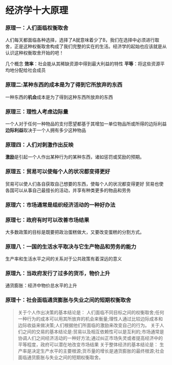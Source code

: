 # 经济学十大原理
### 原理一：人们面临权衡取舍
人们每天都面临各种选择，选择了A就意味着少了B，我们在选择中必须进行取舍，正是这种权衡取舍构成了我们完整的实在的生活。经济学的起始也应该就是从认识这种权衡取舍开始的吧！

几个概念
**效率**：社会能从其稀缺资源中得到最大利益的特性
**平等**：将这些资源平均地分配给社会成员

### 原理二:某种东西的成本是为了得到它所放弃的东西
一种东西的**机会**成本是为了得到这种东西所放弃的东西

### 原理三：理性人考虑边际量
一个人对于任何一种物品的支付愿望都基于其增加一单位物品所或所得的边际利益
**边际利益**取决于一个人拥有多少这种物品

### 原理四：人们对刺激作出反映
**激励**是引起一个人作出某种行为的某种东西，诸如惩罚或奖励的预期。

### 原理五：贸易可以使每个人的状况都变得更好
贸易可以使人们各自获取自己想要的东西，使每个人的状况都变得更好
贸易也使各国可以从事自己最擅长的活动，并享有种类更多的物品和劳务

### 原理六：市场通常是组织经济活动的一种好办法

### 原理七：政府有时可以改善市场结果
大多数政策的目标是既要把政治蛋糕做大，又要改变蛋糕的分割方式。

### 原理八：一国的生活水平取决与它生产物品和劳务的能力
生产率和生活水平之间的关系对于公共政策有着深远的意义

### 原理九：当政府发行了过多的货币，物价上升
通货膨胀：经济中物价总水平的上升

### 原理十：社会面临通货膨胀与失业之间的短期权衡取舍

> 关于个人作出决策的基本结论是：
人们面临不同目标之间的权衡取舍;任何一种行为的成本可以用其所放弃的机会来衡量;理性人通过比较边际成本和边际收益来做决策;人们根据他们所面临的激励来改变自己的行为。
关于人们之间的交易的基本结论是:贸易以及相互依赖性可以是互利的;市场通常是协调人们之间经济活动的一种好方法;通过纠正市场失灵或者提高经济中的平等程度，政府可以潜在地改变市场结果
关于整体经济的基本结论是：
生产率是决定生产水平的主要根源;货币量的增长是通货膨胀的最终根源;社会面临通货膨胀与失业之间的短期权衡取舍。

